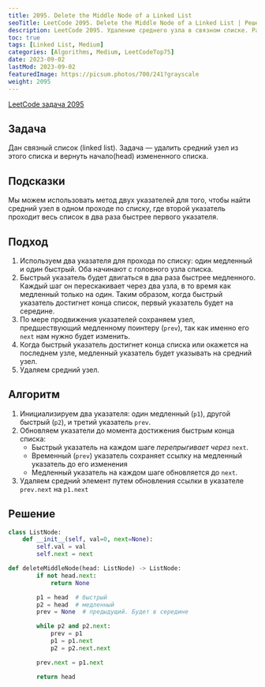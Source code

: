 ```yaml
---
title: 2095. Delete the Middle Node of a Linked List
seoTitle: LeetCode 2095. Delete the Middle Node of a Linked List | Решение на Python
description: LeetCode 2095. Удаление среднего узла в связном списке. Разбор задачи.
toc: true
tags: [Linked List, Medium]
categories: [Algorithms, Medium, LeetCodeTop75]
date: 2023-09-02
lastMod: 2023-09-02
featuredImage: https://picsum.photos/700/241?grayscale
weight: 2095
---
```


[LeetCode задача 2095](<https://leetcode.com/problems/delete-the-middle-node-of-a-linked-list/>)

## Задача

Дан связный список (linked list). Задача — удалить средний узел из этого списка и вернуть начало(head) измененного списка.

## Подсказки

Мы можем использовать метод двух указателей для того, чтобы найти средний узел в одном проходе по списку, где второй указатель проходит весь список в два раза быстрее первого указателя.

## Подход

1. Используем два указателя для прохода по списку: один медленный и один быстрый. Оба начинают с головного узла списка.
2. Быстрый указатель будет двигаться в два раза быстрее медленного. Каждый шаг он перескакивает через два узла, в то время как медленный только на один. Таким образом, когда быстрый указатель достигнет конца список, первый указатель будет на середине.
3. По мере продвижения указателей сохраняем узел, предшествующий медленному поинтеру (`prev`), так как именно его `next` нам нужно будет изменить.
4. Когда быстрый указатель достигнет конца списка или окажется на последнем узле, медленный указатель будет указывать на средний узел.
5. Удаляем средний узел.

## Алгоритм

1. Инициализируем два указателя: один медленный (`p1`), другой быстрый (`p2`), и третий указатель `prev`.
2. Обновляем указатели до момента достижения быстрым конца списка:
   - Быстрый указатель на каждом шаге *перепрыгивает через* `next`.
   - Временный (`prev`) указатель сохраняет ссылку на медленный указатель до его изменения
   - Медленный указатель на каждом шаге обновляется до `next`.
3. Удаляем средний элемент путем обновления ссылки в указателе `prev.next` на `p1.next`

## Решение

```python
class ListNode:
    def __init__(self, val=0, next=None):
        self.val = val
        self.next = next

def deleteMiddleNode(head: ListNode) -> ListNode:
        if not head.next:
            return None

        p1 = head  # быстрый
        p2 = head  # медленный
        prev = None  # предыдущий. Будет в середине

        while p2 and p2.next:
            prev = p1
            p1 = p1.next
            p2 = p2.next.next

        prev.next = p1.next

        return head
```
